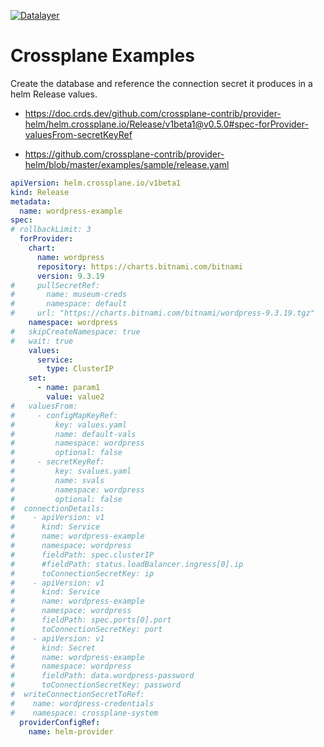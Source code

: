 [![Datalayer](https://raw.githubusercontent.com/datalayer/datalayer/main/res/logo/datalayer-25.svg?sanitize=true)](https://datalayer.io)

# Crossplane Examples

Create the database and reference the connection secret it produces in a helm Release values.

- https://doc.crds.dev/github.com/crossplane-contrib/provider-helm/helm.crossplane.io/Release/v1beta1@v0.5.0#spec-forProvider-valuesFrom-secretKeyRef

- https://github.com/crossplane-contrib/provider-helm/blob/master/examples/sample/release.yaml

```yaml
apiVersion: helm.crossplane.io/v1beta1
kind: Release
metadata:
  name: wordpress-example
spec:
# rollbackLimit: 3
  forProvider:
    chart:
      name: wordpress
      repository: https://charts.bitnami.com/bitnami
      version: 9.3.19
#     pullSecretRef:
#       name: museum-creds
#       namespace: default
#     url: "https://charts.bitnami.com/bitnami/wordpress-9.3.19.tgz"
    namespace: wordpress
#   skipCreateNamespace: true
#   wait: true
    values:
      service:
        type: ClusterIP
    set:
      - name: param1
        value: value2
#   valuesFrom:
#     - configMapKeyRef:
#         key: values.yaml
#         name: default-vals
#         namespace: wordpress
#         optional: false
#     - secretKeyRef:
#         key: svalues.yaml
#         name: svals
#         namespace: wordpress
#         optional: false
#  connectionDetails:
#    - apiVersion: v1
#      kind: Service
#      name: wordpress-example
#      namespace: wordpress
#      fieldPath: spec.clusterIP
#      #fieldPath: status.loadBalancer.ingress[0].ip
#      toConnectionSecretKey: ip
#    - apiVersion: v1
#      kind: Service
#      name: wordpress-example
#      namespace: wordpress
#      fieldPath: spec.ports[0].port
#      toConnectionSecretKey: port
#    - apiVersion: v1
#      kind: Secret
#      name: wordpress-example
#      namespace: wordpress
#      fieldPath: data.wordpress-password
#      toConnectionSecretKey: password
#  writeConnectionSecretToRef:
#    name: wordpress-credentials
#    namespace: crossplane-system
  providerConfigRef:
    name: helm-provider
```
